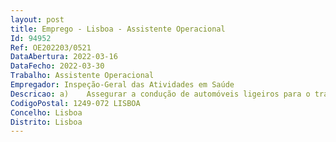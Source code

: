 ```yaml
--- 
layout: post
title: Emprego - Lisboa - Assistente Operacional
Id: 94952
Ref: OE202203/0521
DataAbertura: 2022-03-16
DataFecho: 2022-03-30
Trabalho: Assistente Operacional
Empregador: Inspeção-Geral das Atividades em Saúde
Descricao: a)	 Assegurar a condução de automóveis ligeiros para o transporte do Senhor Inspetor Geral   b)	Receber entregar expediente e ou encomendas c)	Providenciar pelo bom estado de funcionamento dos veículos, procedendo à sua limpeza e zelando pela sua segurança e manutenção d)	Participar as anomalias verificadas e)	Realizar outras atividades, não especificadas anteriormente, de igual complexidade funcional, que sejam necessárias à prossecução dos objetivos e bom funcionamento dos serviços que integram a IGAS.
CodigoPostal: 1249-072 LISBOA
Concelho: Lisboa
Distrito: Lisboa
--- 
```

